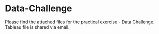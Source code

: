 # Data-Challenge
Please find the attached files for the practical exercise - Data Challenge.
Tableau file is shared via email.
